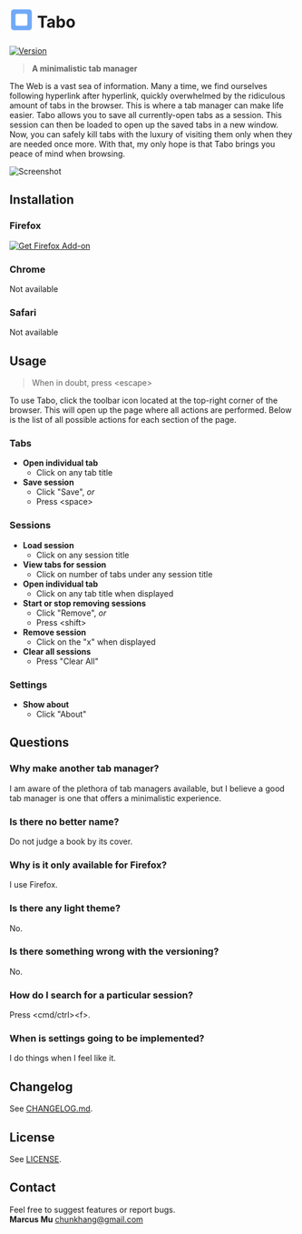 # <sub><img src="src/icons/icon.svg" width=42px height=42px></sub> Tabo

[![Version][version-badge]][changelog]

> **A minimalistic tab manager**

The Web is a vast sea of information. Many a time, we find ourselves following hyperlink after hyperlink, quickly overwhelmed by the ridiculous amount of tabs in the browser. This is where a tab manager can make life easier. Tabo allows you to save all currently-open tabs as a session. This session can then be loaded to open up the saved tabs in a new window. Now, you can safely kill tabs with the luxury of visiting them only when they are needed once more. With that, my only hope is that Tabo brings you peace of mind when browsing.  

![Screenshot][screenshot]

## Installation

### Firefox
[![Get Firefox Add-on][get-add-on-button]][add-on-page]

### Chrome
Not available

### Safari
Not available

## Usage

>When in doubt, press \<escape\>

To use Tabo, click the toolbar icon located at the top-right corner of the browser. This will open up the page where all actions are performed. Below is the list of all possible actions for each section of the page.

### Tabs
- **Open individual tab**
    - Click on any tab title
- **Save session**
    - Click "Save", *or*
    - Press \<space\>

### Sessions
- **Load session**
    - Click on any session title
- **View tabs for session**
    - Click on number of tabs under any session title
- **Open individual tab**
    - Click on any tab title when displayed
- **Start or stop removing sessions**
    - Click "Remove", *or*
    - Press \<shift\>
- **Remove session**
    - Click on the "x" when displayed
- **Clear all sessions**
    - Press "Clear All"

### Settings
- **Show about**
    - Click "About"

## Questions

### Why make another tab manager?
I am aware of the plethora of tab managers available, but I believe a good tab manager is one that offers a minimalistic experience.

### Is there no better name?
Do not judge a book by its cover.

### Why is it only available for Firefox?
I use Firefox.

### Is there any light theme?
No.

### Is there something wrong with the versioning?
No.

### How do I search for a particular session?
Press \<cmd/ctrl\>\<f\>.

### When is settings going to be implemented?
I do things when I feel like it.

## Changelog
See [CHANGELOG.md][changelog].

## License
See [LICENSE][license].

## Contact

Feel free to suggest features or report bugs.  
**Marcus Mu** chunkhang@gmail.com

[version-badge]: https://img.shields.io/amo/v/tabo.svg
[screenshot]: https://user-images.githubusercontent.com/12708862/38530672-68db0704-3c9e-11e8-8572-ad83e4f9b3da.png
[get-add-on-button]: https://addons.cdn.mozilla.net/static/img/addons-buttons/AMO-button_2.png
[add-on-page]: https://addons.mozilla.org/firefox/addon/tabo
[license]: ./LICENSE
[changelog]: ./CHANGELOG.md
